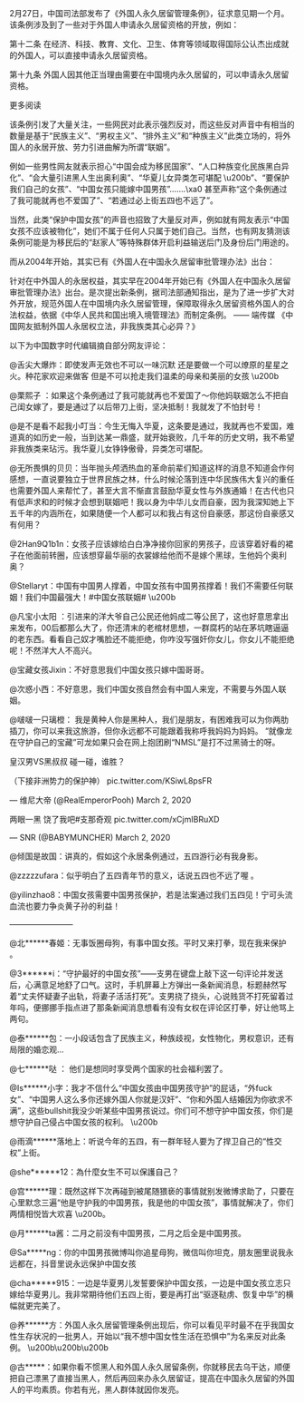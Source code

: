 2月27日，中国司法部发布了《外国人永久居留管理条例》，征求意见期一个月。该条例涉及到了一些对于外国人申请永久居留资格的开放，例如：

第十二条 在经济、科技、教育、文化、卫生、体育等领域取得国际公认杰出成就的外国人，可以直接申请永久居留资格。

第十九条 外国人因其他正当理由需要在中国境内永久居留的，可以申请永久居留资格。

更多阅读

该条例引发了大量关注，一些网民对此表示强烈反对，而这些反对声音中有相当的数量是基于“民族主义”、“男权主义”、“排外主义”和“种族主义”此类立场的，将外国人的永居开放、劳力引进曲解为所谓“联姻”。

例如一些男性网友就表示担心“中国会成为移民国家”、“人口种族变化民族黑白异化”、“会大量引进黑人生出奥利奥”、“华夏儿女异类怎可堪配 \u200b”、“要保护我们自己的女孩”、“中国女孩只能嫁中国男孩”&#8230;&#8230;.\xa0 甚至声称“这个条例通过了我可能就再也不爱国了”、“若通过必上街五四也不远了”。

当然，此类“保护中国女孩”的声音也招致了大量反对声，例如就有网友表示“中国女孩不应该被物化”，她们不属于任何人只属于她们自己。当然，也有网友猜测该条例可能是为移民后的“赵家人”等特殊群体开启利益输送后门及身份后门用途的。

而从2004年开始，其实已有《外国人在中国永久居留审批管理办法》出台：

针对在中外国人的永居权益，其实早在2004年开始已有《外国人在中国永久居留审批管理办法》出台。是次提出新条例，据司法部通知指出，是为了进一步扩大对外开放，规范外国人在中国境内永久居留管理，保障取得永久居留资格外国人的合法权益，依据《中华人民共和国出境入境管理法》而制定条例。 —— 端传媒 《中国网友抵制外国人永居权立法，非我族类其心必异？》

以下为中国数字时代编辑摘自部分网友评论：

@舌尖大爆炸：即使发声无效也不可以一味沉默 还是要做一个可以燎原的星星之火。种花家欢迎来做客 但是不可以抢走我们温柔的母亲和美丽的女孩 \u200b

@栗熙子 ：如果这个条例通过了我可能就再也不爱国了～你他妈联姻怎么不把自己闺女嫁了，要是通过了以后带刀上街，坚决抵制！我就发了不怕封号！

@是不是看不起我小叮当：今生无悔入华夏，这条要是通过，我就再也不爱国，难道真的如历史一般，当到达某一鼎盛，就开始衰败，几千年的历史文明，我不希望非我族类来玷污。我华夏儿女铮铮傲骨，异类怎可堪配。

@无所畏惧的贝贝：当年抛头颅洒热血的革命前辈们知道这样的消息不知道会作何感想，一直说要独立于世界民族之林，什么时候沦落到连中华民族伟大复兴的重任也需要外国人来帮忙了，甚至大言不惭直言鼓励华夏女性与外族通婚！在古代也只有低声求和的时候才会想到联姻吧！我以身为中华儿女而自豪，因为我深知她上下五千年的内涵所在，如果随便一个人都可以和我占有这份自豪感，那这份自豪感又有何用？

@2Han9Q1b1n：女孩子应该嫁给白白净净接你回家的男孩子，应该穿着好看的裙子在他面前转圈，应该想穿最华丽的衣裳嫁给他而不是嫁个黑球，生他妈个奥利奥？

@Stellaryt：中国有中国男人撑着，中国女孩有中国男孩撑着！我们不需要任何联姻！我们中国最强大！#中国女孩联姻# \u200b

@凡宝小太阳 ：引进来的洋大爷自己公民还他妈成二等公民了，这也好意思拿出来发布，00后都那么大了，你还清末的老棺材思想，一群腐朽的站在茅坑瞎逼逼的老东西。看看自己奴才嘴脸还不能拒绝，你咋没写强奸你女儿，你女儿不能拒绝呢！不然洋大人不高兴。

@宝藏女孩Jixin：不好意思我们中国女孩只嫁中国哥哥。

@次惑小西：不好意思，我们中国女孩自然会有中国人来宠，不需要与外国人联姻。

@啵啵一只璃橙： 我是黄种人你是黑种人，我们是朋友，有困难我可以为你两肋插刀，你可以来我这旅游，但你永远都不可能跟着我称呼我妈妈为妈妈。 “就像龙在守护自己的宝藏”可龙如果只会在网上抱团刷“NMSL”是打不过黑骑士的呀。

皇汉男VS黑叔叔 碰一碰，谁胜？

（下接非洲势力的保护神） pic.twitter.com/KSiwL8psFR

&mdash; 维尼大帝 (@RealEmperorPooh) March 2, 2020 

两眼一黑 饶了我吧#支那奇观 pic.twitter.com/xCjmIBRuXD

&mdash; SNR (@BABYMUNCHER) March 2, 2020 

@倾国是故国：讲真的，假如这个永居条例通过，五四游行必有我身影。

@zzzzzufara：似乎明白了五四青年节的意义，话说五四也不远了喔 。

@yilinzhao8：中国女孩需要中国男孩保护，若是法案通过我们五四见！宁可头流血流也要力争炎黄子孙的利益！

————————

@北******春姬：无事饭圈母狗，有事中国女孩。平时又来打拳，现在我来保护 。

@3******i：“守护最好的中国女孩”——支男在键盘上敲下这一句评论并发送后，心满意足地舒了口气。这时，手机屏幕上方弹出一条新闻消息，标题赫然写着“丈夫怀疑妻子出轨，将妻子活活打死”。支男挠了挠头，心说贱货不打死留着过年吗，便挪挪手指点进了那条新闻消息想看有没有女权在评论区打拳，好让他骂上两句。

@泰******包：一小段话包含了民族主义，种族歧视，女性物化，男权意识，还有局限的婚恋观…

@七******哒 ： 他们是想同时享受两个国家的社会福利罢了。

@Is******小字：我才不信什么“中国女孩由中国男孩守护”的屁话，“外fuck女”、“中国男人这么多你还嫁外国人你就是汉奸”、“你和外国人结婚因为你欲求不满”，这些bullshit我没少听某些中国男孩说过。你们可不想守护中国女孩，你们是想守护自己侵占中国女孩的权利。 \u200b

@雨滴******落地上：听说今年的五四，有一群年轻人要为了捍卫自己的“性交权”上街。

@she******12：為什麼女生不可以保護自己？

@宫******理：既然这样下次再碰到被尾随猥亵的事情就别发微博求助了，只要在心里默念三遍“他是守护我的中国男孩，我是他的中国女孩”，事情就解决了，你们两情相悦皆大欢喜 \u200b。

@月******ta酱：二月之前没有中国男孩，二月之后全是中国男孩。

@Sa*****ng：你的中国男孩微博叫你追星母狗，微信叫你坦克，朋友圈里说我永远都在，抖音里说永远保护中国女孩

@cha*****915：一边是华夏男儿发誓要保护中国女孩，一边是中国女孩立志只嫁给华夏男儿。我非常期待他们五四上街，要是再打出“驱逐鞑虏、恢复中华”的横幅就更完美了。

@养******方：外国人永久居留管理条例出现后，你可以看见平时最不在乎我国女性生存状况的一批男人，开始以“我不想中国女性生活在恐惧中”为名来反对此条例。 \u200b\u200b\u200b

@古*****：如果你看不惯黑人和外国人永久居留条例，你就移民去乌干达，顺便把自己漂黑了直接当黑人，然后再回来办永久居留证，提高在中国永久居留的外国人的平均素质。你若有光，黑人群体就因你发亮。



